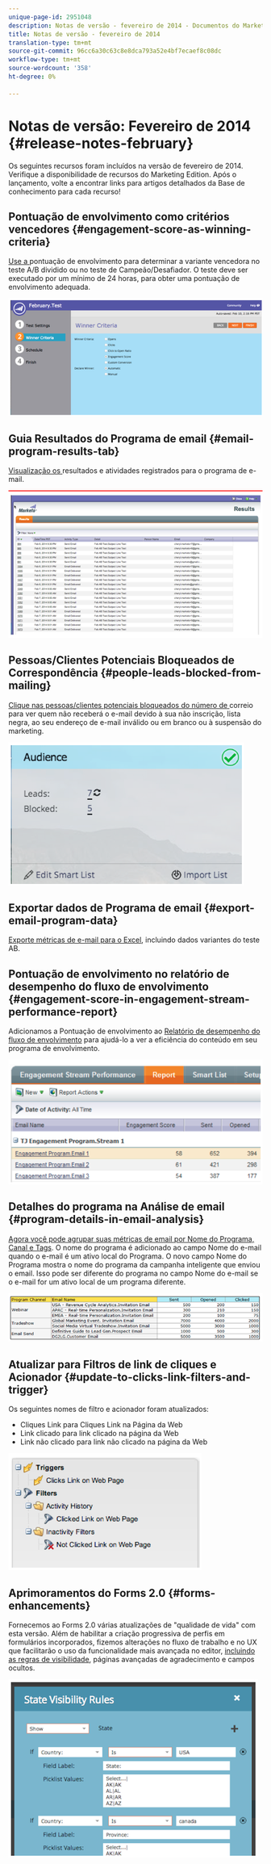 ```yaml
---
unique-page-id: 2951048
description: Notas de versão - fevereiro de 2014 - Documentos do Marketo - Documentação do produto
title: Notas de versão - fevereiro de 2014
translation-type: tm+mt
source-git-commit: 96cc6a30c63c8e8dca793a52e4bf7ecaef8c08dc
workflow-type: tm+mt
source-wordcount: '358'
ht-degree: 0%

---
```



# Notas de versão: Fevereiro de 2014 {#release-notes-february}

Os seguintes recursos foram incluídos na versão de fevereiro de 2014. Verifique a disponibilidade de recursos do Marketing Edition. Após o lançamento, volte a encontrar links para artigos detalhados da Base de conhecimento para cada recurso!

## Pontuação de envolvimento como critérios vencedores {#engagement-score-as-winning-criteria}

[Use a ](../../product-docs/email-marketing/email-programs/email-program-actions/email-test-a-b-test/define-the-a-b-test-winner-criteria.md) pontuação de envolvimento para determinar a variante vencedora no teste A/B dividido ou no teste de Campeão/Desafiador. O teste deve ser executado por um mínimo de 24 horas, para obter uma pontuação de envolvimento adequada.

![](assets/image2014-9-22-10-3a46-3a49.png)

## Guia Resultados do Programa de email {#email-program-results-tab}

[Visualização os ](../../product-docs/email-marketing/email-programs/email-program-data/view-email-program-results.md) resultados e atividades registrados para o programa de e-mail.

![](assets/image2014-9-22-10-3a47-3a19.png)

## Pessoas/Clientes Potenciais Bloqueados de Correspondência {#people-leads-blocked-from-mailing}

[Clique nas pessoas/clientes potenciais bloqueados do número de ](../../product-docs/email-marketing/email-programs/managing-people-in-email-programs/define-an-audience-with-a-smart-list.md) correio para ver quem não receberá o e-mail devido à sua não inscrição, lista negra, ao seu endereço de e-mail inválido ou em branco ou à suspensão do marketing.

![](assets/image2014-9-22-10-3a47-3a42.png)

## Exportar dados de Programa de email {#export-email-program-data}

[Exporte métricas de e-mail para o Excel](../../product-docs/email-marketing/email-programs/email-program-data/export-email-program-dashboard-to-excel.md), incluindo dados variantes do teste AB.

## Pontuação de envolvimento no relatório de desempenho do fluxo de envolvimento {#engagement-score-in-engagement-stream-performance-report}

Adicionamos a Pontuação de envolvimento ao [Relatório de desempenho do fluxo de envolvimento](../../product-docs/email-marketing/drip-nurturing/reports-and-notifications/engagement-stream-performance-report.md) para ajudá-lo a ver a eficiência do conteúdo em seu programa de envolvimento.

![](assets/image2014-9-22-10-3a50-3a36.png)

## Detalhes do programa na Análise de email {#program-details-in-email-analysis}

[Agora você pode agrupar suas métricas de email por Nome do Programa, Canal e Tags](../../product-docs/reporting/revenue-cycle-analytics/email-analysis/build-an-email-analysis-report-that-shows-program-information.md). O nome do programa é adicionado ao campo Nome do e-mail quando o e-mail é um ativo local do Programa. O novo campo Nome do Programa mostra o nome do programa da campanha inteligente que enviou o email. Isso pode ser diferente do programa no campo Nome do e-mail se o e-mail for um ativo local de um programa diferente.

![](assets/image2014-9-22-10-3a50-3a57.png)

## Atualizar para Filtros de link de cliques e Acionador {#update-to-clicks-link-filters-and-trigger}

Os seguintes nomes de filtro e acionador foram atualizados:

* Cliques Link para Cliques Link na Página da Web
* Link clicado para link clicado na página da Web
* Link não clicado para link não clicado na página da Web

![](assets/image2014-9-22-10-3a51-3a31.png)

## Aprimoramentos do Forms 2.0 {#forms-enhancements}

Fornecemos ao Forms 2.0 várias atualizações de &quot;qualidade de vida&quot; com esta versão. Além de habilitar a criação progressiva de perfis em formulários incorporados, fizemos alterações no fluxo de trabalho e no UX que facilitarão o uso da funcionalidade mais avançada no editor, [incluindo as regras de visibilidade](../../product-docs/demand-generation/forms/form-fields/dynamically-toggle-visibility-of-a-form-field.md), páginas avançadas de agradecimento e campos ocultos.

![](assets/image2014-9-22-10-3a51-3a54.png)

